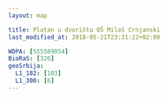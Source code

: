 ```yaml
---
layout: map

title: Platan u dvorištu OŠ Miloš Crnjanski
last_modified_at: 2018-05-21T23:31:22+02:00

WDPA: [555589054]
BioRaS: [326]
geoSrbija:
  L1_182: [103]
  L1_300: [6]
---
```

